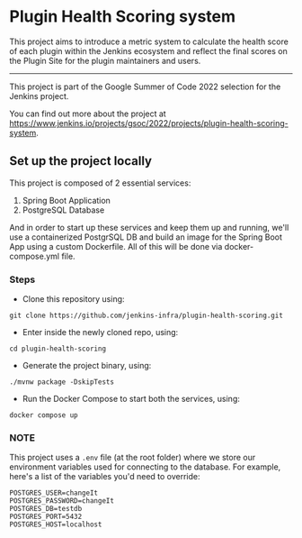 # Plugin Health Scoring system

This project aims to introduce a metric system to calculate the health score of each plugin within the Jenkins ecosystem and reflect the final scores on the Plugin Site for the plugin maintainers and users.

---

This project is part of the Google Summer of Code 2022 selection for the Jenkins project.

You can find out more about the project at https://www.jenkins.io/projects/gsoc/2022/projects/plugin-health-scoring-system.

## Set up the project locally

This project is composed of 2 essential services:
1. Spring Boot Application
2. PostgreSQL Database

And in order to start up these services and keep them up and running, we'll use a containerized PostgrSQL DB and build an image for the Spring Boot App using a custom Dockerfile.
All of this will be done via docker-compose.yml file.

### Steps
- Clone this repository using:
```
git clone https://github.com/jenkins-infra/plugin-health-scoring.git
```
- Enter inside the newly cloned repo, using:
```
cd plugin-health-scoring
```
- Generate the project binary, using:
```
./mvnw package -DskipTests
```
- Run the Docker Compose to start both the services, using:
```
docker compose up
```

### NOTE
This project uses a `.env` file (at the root folder) where we store our environment variables used for connecting to the database.
For example, here's a list of the variables you'd need to override:

```
POSTGRES_USER=changeIt
POSTGRES_PASSWORD=changeIt
POSTGRES_DB=testdb
POSTGRES_PORT=5432
POSTGRES_HOST=localhost
```
